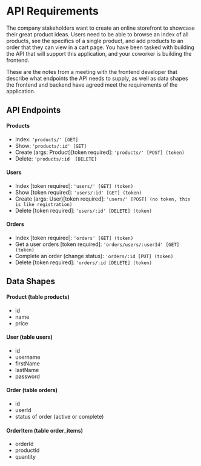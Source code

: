 # API Requirements
The company stakeholders want to create an online storefront to showcase their great product ideas. Users need to be able to browse an index of all products, see the specifics of a single product, and add products to an order that they can view in a cart page. You have been tasked with building the API that will support this application, and your coworker is building the frontend.

These are the notes from a meeting with the frontend developer that describe what endpoints the API needs to supply, as well as data shapes the frontend and backend have agreed meet the requirements of the application. 

## API Endpoints
#### Products
- Index: `'products/' [GET]`
- Show: `'products/:id' [GET]`
- Create (args: Product)[token required]: `'products/' [POST] (token)`
- Delete: `'products/:id  [DELETE]`

#### Users
- Index [token required]: `'users/' [GET] (token)`
- Show [token required]: `'users/:id' [GET] (token)`
- Create (args: User)[token required]: `'users/' [POST] (no token, this is like registration)`
- Delete [token required]: `'users/:id' [DELETE] (token)`

#### Orders
- Index [token required]: `'orders' [GET] (token)`
- Get a user orders [token required]: `'orders/users/:userId' [GET] (token)`
- Complete an order (change status): `'orders/:id [PUT] (token)`
- Delete [token required]: `'orders/:id [DELETE] (token)`

## Data Shapes
#### Product (table products)
-  id
- name
- price

#### User (table users)
- id
- username
- firstName
- lastName
- password

#### Order (table orders)
- id
- userId
- status of order (active or complete)

#### OrderItem (table order_items)
- orderId
- productId
- quantity